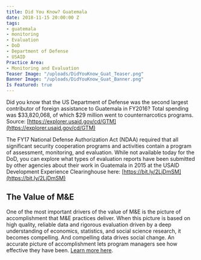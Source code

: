 ```yaml
---
title: Did You Know? Guatemala
date: 2018-11-15 20:00:00 Z
tags:
- guatemala
- monitoring
- Evaluation
- DoD
- Department of Defense
- USAID
Practice Area:
- Monitoring and Evaluation
Teaser Image: "/uploads/DidYouKnow_Guat_Teaser.png"
Banner Image: "/uploads/DidYouKnow_Guat_Banner.png"
Is Featured: true
---
```


Did you know that the US Department of Defense was the second largest contributor of foreign assistance to Guatemala in FY2016? Total spending was $33,820,068, of which $29 million went to counternarcotics programs. Source: [https://explorer.usaid.gov/cd/GTM](https://explorer.usaid.gov/cd/GTM)

The FY17 National Defense Authorization Act (NDAA) required that all significant security cooperation programs and activities contain a program of assessment, monitoring, and evaluation.  While not available today for the DoD, you can explore what types of evaluation reports have been submitted by other agencies about their work in Guatemala in 2015 at the USAID Development Experience Clearinghouse here:  [https://bit.ly/2LjDmSM](https://bit.ly/2LjDmSM)

## The Value of M&E
One of the most important drivers of the value of M&E is the picture of accomplishment that M&E practices deliver. When this picture is based on high quality, reliable data and rigorous evaluation driven by a deep understanding of economics, statistics, and social science research, it becomes compelling.  And compelling data drives social change.  An accurate picture of accomplishment lets program managers see how effective they have been. [Learn more here](https://devtechsys.com/insights/2018/10/16/monitoring-and-evaluation-enhances-commitment-to-the-cause/).
